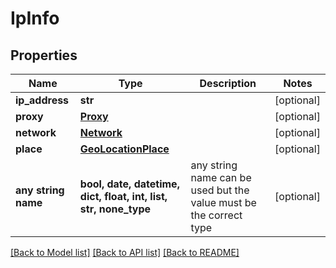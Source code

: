 # IpInfo


## Properties
Name | Type | Description | Notes
------------ | ------------- | ------------- | -------------
**ip_address** | **str** |  | [optional] 
**proxy** | [**Proxy**](Proxy.md) |  | [optional] 
**network** | [**Network**](Network.md) |  | [optional] 
**place** | [**GeoLocationPlace**](GeoLocationPlace.md) |  | [optional] 
**any string name** | **bool, date, datetime, dict, float, int, list, str, none_type** | any string name can be used but the value must be the correct type | [optional]

[[Back to Model list]](../README.md#documentation-for-models) [[Back to API list]](../README.md#documentation-for-api-endpoints) [[Back to README]](../README.md)


